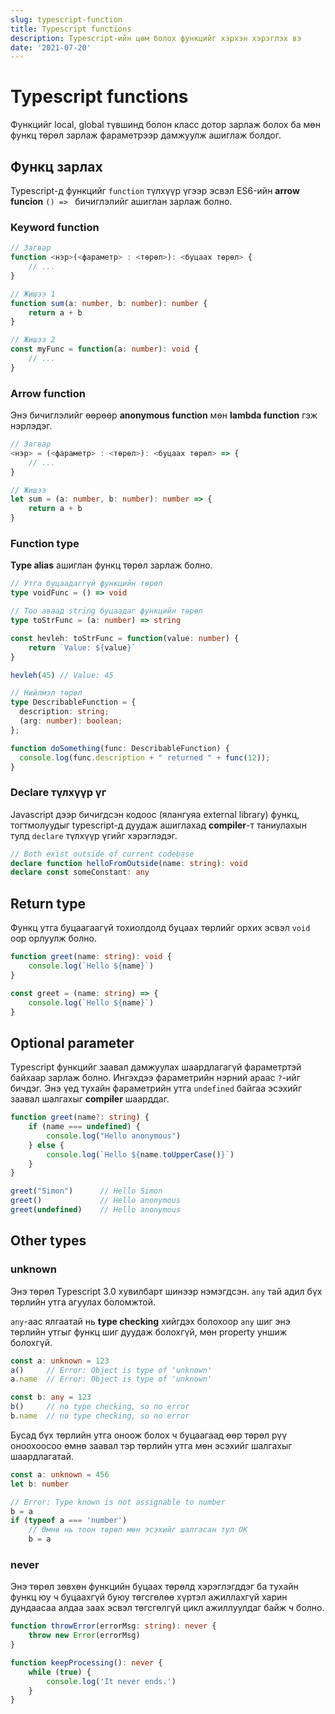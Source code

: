 ```yaml
---
slug: typescript-function
title: Typescript functions
description: Typescript-ийн цөм болох функцийг хэрхэн хэрэглэх вэ
date: '2021-07-20'
---
```


# Typescript functions
Функцийг local, global түвшинд болон класс дотор зарлаж болох ба мөн функц төрөл зарлаж фараметрээр дамжуулж ашиглаж болдог. 

## Функц зарлах
Typescript-д функцийг `function` түлхүүр үгээр эсвэл ES6-ийн **arrow funcion** `() => ` бичиглэлийг ашиглан зарлаж болно. 

### Keyword function
```ts
// Загвар
function <нэр>(<фараметр> : <төрөл>): <буцаах төрөл> {
    // ...
}

// Жишээ 1
function sum(a: number, b: number): number {
    return a + b
}

// Жишээ 2
const myFunc = function(a: number): void {
    // ...
}
```

### Arrow function
Энэ бичиглэлийг өөрөөр **anonymous function** мөн **lambda function** гэж нэрлэдэг. 
```ts
// Загвар
<нэр> = (<фараметр> : <төрөл>): <буцаах төрөл> => {
    // ...
}

// Жишээ
let sum = (a: number, b: number): number => {
    return a + b
}
```

### Function type
**Type alias** ашиглан функц төрөл зарлаж болно.

```ts
// Утга буцаадаггүй функцийн төрөл
type voidFunc = () => void

// Тоо аваад string буцаадаг функцийн төрөл
type toStrFunc = (a: number) => string

const hevleh: toStrFunc = function(value: number) {
    return `Value: ${value}`
}

hevleh(45) // Value: 45

// Нийлмэл төрөл
type DescribableFunction = {
  description: string;
  (arg: number): boolean;
};

function doSomething(func: DescribableFunction) {
  console.log(func.description + " returned " + func(12));
}
```

### Declare түлхүүр үг
Javascript дээр бичигдсэн кодоос (ялангуяа external library) функц, тогтмолуудыг typescript-д дуудаж ашиглахад **compiler**-т таниулахын тулд `declare` түлхүүр үгийг хэрэглэдэг.

```ts
// Both exist outside of current codebase
declare function helloFromOutside(name: string): void
declare const someConstant: any
```

## Return type
Функц утга буцаагаагүй тохиолдолд буцаах төрлийг орхих эсвэл `void` оор орлуулж болно. 

```ts
function greet(name: string): void {
    console.log(`Hello ${name}`)
}

const greet = (name: string) => {
    console.log(`Hello ${name}`)
}
```

## Optional parameter
Typescript функцийг заавал дамжуулах шаардлагагүй фараметртэй байхаар зарлаж болно. Ингэхдээ фараметрийн нэрний араас `?`-ийг бичдэг. Энэ үед тухайн фараметрийн утга `undefined` байгаа эсэхийг заавал шалгахыг **compiler** шаарддаг.

```ts
function greet(name?: string) {
    if (name === undefined) {
        console.log("Hello anonymous")
    } else {
        console.log(`Hello ${name.toUpperCase()}`)
    }
}

greet("Simon")      // Hello Simon
greet()             // Hello anonymous
greet(undefined)    // Hello anonymous
```

## Other types


### unknown  
Энэ төрөл Typescript 3.0 хувилбарт шинээр нэмэгдсэн. `any` тай адил бүх төрлийн утга агуулах боломжтой.  

`any`-аас ялгаатай нь **type checking** хийгдэх болохоор `any` шиг энэ төрлийн утгыг функц шиг дуудаж болохгүй, мөн property уншиж болохгүй.

```ts
const a: unknown = 123
a()     // Error: Object is type of 'unknown'
a.name  // Error: Object is type of 'unknown'

const b: any = 123
b()     // no type checking, so no error
b.name  // no type checking, so no error
```

Бусад бүх төрлийн утга оноож болох ч буцаагаад өөр төрөл рүү оноохоосоо өмнө заавал тэр төрлийн утга мөн эсэхийг шалгахыг шаардлагатай.

```ts
const a: unknown = 456
let b: number

// Error: Type known is not assignable to number
b = a
if (typeof a === 'number')
    // Өмнө нь тоон төрөл мөн эсэхийг шалгасан тул OK
    b = a 

```

### never
Энэ төрөл зөвхөн функцийн буцаах төрөлд хэрэглэгддэг ба тухайн функц юу ч буцаахгүй буюу төгсгөлөө хүртэл ажиллахгүй харин дундаасаа алдаа заах эсвэл төгсгөлгүй цикл ажиллуулдаг байж ч болно. 

```ts
function throwError(errorMsg: string): never { 
    throw new Error(errorMsg)
} 

function keepProcessing(): never { 
    while (true) { 
        console.log('It never ends.')
    }
}
```


